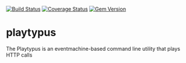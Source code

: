 [![Build Status](https://travis-ci.org/rackspaceautomationco/playtypus.svg?branch=master)](https://travis-ci.org/rackspaceautomationco/playtypus) [![Coverage Status](https://coveralls.io/repos/rackspaceautomationco/playtypus/badge.svg?branch=master)](https://coveralls.io/r/rackspaceautomationco/playtypus?branch=master) [![Gem Version](https://badge.fury.io/rb/playtypus.svg)](http://badge.fury.io/rb/playtypus)

# playtypus
The Playtypus is an eventmachine-based command line utility that plays HTTP calls

